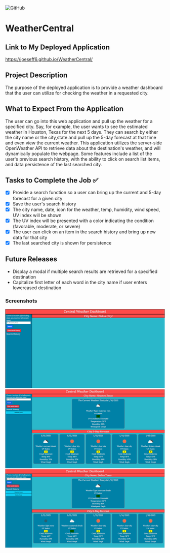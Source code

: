 ![GitHub](https://img.shields.io/github/license/Joeseff6/WeatherCentral)
# WeatherCentral

## Link to My Deployed Application

https://joeseff6.github.io/WeatherCentral/

## Project Description

The purpose of the deployed application is to provide a weather dashboard that the user can utilize for checking the weather in a requested city.

## What to Expect From the Application

The user can go into this web application and pull up the weather for a specified city. Say, for example, the user wants to see the estimated weather in Houston, Texas for the next 5 days. They can search by either the city name or the city,state and pull up the 5-day forecast at that time and even view the current weather. This application utilizes the server-side OpenWeather API to retrieve data about the destination's weather, and will dynamically populate the webpage. Some features include a list of the user's previous search history, with the ability to click on search list items, and data persistence of the last searched city.

## Tasks to Complete the Job :white_check_mark:
- [x] Provide a search function so a user can bring up the current and 5-day forecast for a given city
- [x] Save the user's search history
- [x] The city name, date, icon for the weather, temp, humidity, wind speed, UV index will be shown
- [x] The UV index will be presented with a color indicating the condition (favorable, moderate, or severe)
- [x] The user can click on an item in the search history and bring up new data for that city
- [x] The last searched city is shown for persistence

## Future Releases

* Display a modal if multiple search results are retrieved for a specified destination
* Capitalize first letter of each word in the city name if user enters lowercased destination

### Screenshots

![Weather Central Webpage on first load](./Assets/Images/Capture1.PNG)
![Webpage after the user submits a search](./Assets/Images/Capture2.PNG)
![Webpage after the user submits a second search](./Assets/Images/Capture3.PNG)


